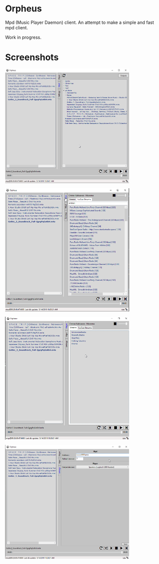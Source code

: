 Orpheus
====
Mpd (Music Player Daemon) client.
An attempt to make a simple and fast mpd client.

Work in progress.

Screenshots
===

<p>
  <p><img src="https://github.com/kenoni/orpheus/blob/master/Screenshots/mpd.png" width="400"/></p>
  <p><img src="https://github.com/kenoni/orpheus/blob/master/Screenshots/player1.png" width="400"/></p>
  <p><img src="https://github.com/kenoni/orpheus/blob/master/Screenshots/player2.png" width="400"/></p>
  <p><img src="https://github.com/kenoni/orpheus/blob/master/Screenshots/settings.png" width="400"/></p>
</p>
